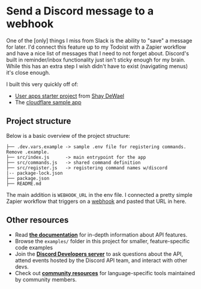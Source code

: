 # Send a Discord message to a webhook

One of the [only] things I miss from Slack is the ability to "save" a message for later. I'd connect this feature up to my Todoist with a Zapier workflow and have a nice list of messages that I need to not forget about. Discord's built in reminder/inbox functionality just isn't sticky enough for my brain. While this has an extra step I wish didn't have to exist (navigating menus) it's close enough.

I built this very quickly off of:
* [User apps starter project](https://github.com/discord/user-install-example) from [Shay DeWael](https://github.com/shaydewael)
* The [cloudflare sample app](https://github.com/discord/cloudflare-sample-app)

## Project structure
Below is a basic overview of the project structure:

```
├── .dev.vars.example -> sample .env file for registering commands. Remove .example.
├── src/index.js      -> main entrypoint for the app
├── src/commands.js   -> shared command definition
├── src/register.js   -> registering command names w/discord
|-- package-lock.json
├── package.json
├── README.md
```

The main addition is `WEBHOOK_URL` in the env file. I connected a pretty simple Zapier workflow that triggers on a [webhook](https://help.zapier.com/hc/en-us/articles/8496288690317-Trigger-Zaps-from-webhooks#h_01HBGES5DWT8NFWCHFQYSRSK62) and pasted that URL in here.

## Other resources
- Read **[the documentation](https://discord.com/developers/docs/intro)** for in-depth information about API features.
- Browse the `examples/` folder in this project for smaller, feature-specific code examples
- Join the **[Discord Developers server](https://discord.gg/discord-developers)** to ask questions about the API, attend events hosted by the Discord API team, and interact with other devs.
- Check out **[community resources](https://discord.com/developers/docs/topics/community-resources#community-resources)** for language-specific tools maintained by community members.